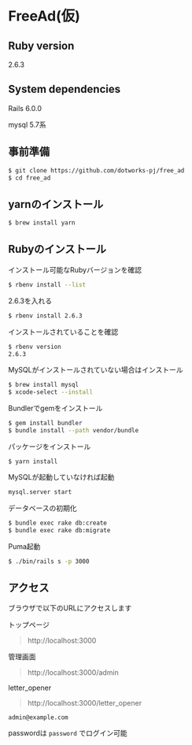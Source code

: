 # FreeAd(仮)

## Ruby version
2.6.3

## System dependencies
Rails 6.0.0

mysql 5.7系

## 事前準備

```sh
$ git clone https://github.com/dotworks-pj/free_ad
$ cd free_ad
```

## yarnのインストール

```sh
$ brew install yarn
```

## Rubyのインストール

インストール可能なRubyバージョンを確認

```sh
$ rbenv install --list
```

2.6.3を入れる

```sh
$ rbenv install 2.6.3
```

インストールされていることを確認

```sh
$ rbenv version
2.6.3
```

MySQLがインストールされていない場合はインストール

```sh
$ brew install mysql
$ xcode-select --install
```

Bundlerでgemをインストール

```sh
$ gem install bundler
$ bundle install --path vendor/bundle
```

パッケージをインストール

```
$ yarn install
```

MySQLが起動していなければ起動

```sh
mysql.server start
```

データベースの初期化

```sh
$ bundle exec rake db:create
$ bundle exec rake db:migrate
```

Puma起動

```sh
$ ./bin/rails s -p 3000
```

## アクセス

ブラウザで以下のURLにアクセスします

トップページ
>http://localhost:3000


管理画面
>http://localhost:3000/admin

letter_opener
>http://localhost:3000/letter_opener

```
admin@example.com
```

passwordは `password` でログイン可能


